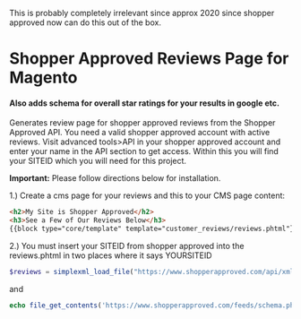 This is probably completely irrelevant since approx 2020 since shopper approved now can do this out of the box.

# Shopper Approved Reviews Page for Magento
#### Also adds schema for overall star ratings for your results in google etc.
Generates review page for shopper approved reviews from the Shopper Approved API.  You need a valid shopper approved account with active reviews.  Visit advanced tools>API in your shopper approved account and enter your name in the API section to get access.  Within this you will find your SITEID which you will need for this project.

<strong>Important:</strong> Please follow directions below for installation.

1.) Create a cms page for your reviews and this to your CMS page content:

```html
<h2>My Site is Shopper Approved</h2>
<h3>See a Few of Our Reviews Below</h3>
{{block type="core/template" template="customer_reviews/reviews.phtml"}}
```

2.) You must insert your SITEID from shopper approved into the reviews.phtml in two places where it says YOURSITEID

```php
$reviews = simplexml_load_file("https://www.shopperapproved.com/api/xml/reviews/?siteid=YOURSITEID&token=j6ZQGKY7C0m25sT&from=2014-01-01&to=$date&sort=newest&page=0");
```
and
```php
echo file_get_contents('https://www.shopperapproved.com/feeds/schema.php/?siteid=YOURSITEID&token=j6ZQGKY7C0m25sT');
```
